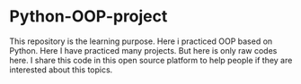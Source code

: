 # Python-OOP-project

This repository is the learning purpose. Here i practiced OOP based on Python.
Here I have practiced many projects. But here is only raw codes here. I share this code in this open source platform to help people if they are interested about this topics.
